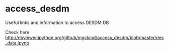 # access_desdm
Useful links and information to access DESDM DB

Check here
http://nbviewer.ipython.org/github/mgckind/access_desdm/blob/master/des_data.ipynb

